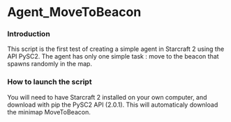 # Agent_MoveToBeacon

### Introduction 
This script is the first test of creating a simple agent in Starcraft 2 using the API PySC2. The agent has only one simple task : move to the beacon that spawns randomly in the map.

### How to launch the script 

You will need to have Starcraft 2 installed on your own computer, and download with pip the PySC2 API (2.0.1). This will automaticaly download the minimap MoveToBeacon.

